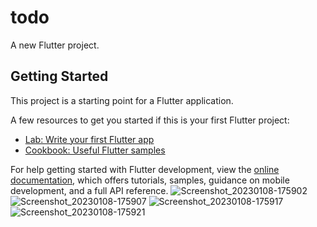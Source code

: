 # todo

A new Flutter project.

## Getting Started

This project is a starting point for a Flutter application.

A few resources to get you started if this is your first Flutter project:

- [Lab: Write your first Flutter app](https://docs.flutter.dev/get-started/codelab)
- [Cookbook: Useful Flutter samples](https://docs.flutter.dev/cookbook)

For help getting started with Flutter development, view the
[online documentation](https://docs.flutter.dev/), which offers tutorials,
samples, guidance on mobile development, and a full API reference.
![Screenshot_20230108-175902](https://user-images.githubusercontent.com/96607967/211206666-240b110b-f9e1-4998-b2ad-b7a010e5f75a.jpg)
![Screenshot_20230108-175907](https://user-images.githubusercontent.com/96607967/211206671-14728365-77bd-45fd-b22e-c857653f77d8.jpg)
![Screenshot_20230108-175917](https://user-images.githubusercontent.com/96607967/211206674-07d63a58-b282-40da-990a-86c87e3ff060.jpg)
![Screenshot_20230108-175921](https://user-images.githubusercontent.com/96607967/211206675-a5a494e7-4b88-4609-89fe-109d5092482f.jpg)
